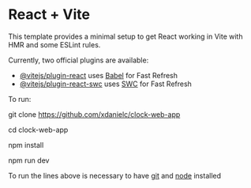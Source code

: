 # React + Vite

This template provides a minimal setup to get React working in Vite with HMR and some ESLint rules.

Currently, two official plugins are available:

- [@vitejs/plugin-react](https://github.com/vitejs/vite-plugin-react/blob/main/packages/plugin-react/README.md) uses [Babel](https://babeljs.io/) for Fast Refresh
- [@vitejs/plugin-react-swc](https://github.com/vitejs/vite-plugin-react-swc) uses [SWC](https://swc.rs/) for Fast Refresh

To run:

git clone https://github.com/xdanielc/clock-web-app

cd clock-web-app

npm install

npm run dev

To run the lines above is necessary to have [git](https://git-scm.com/) and [node](https://nodejs.org/en/) installed
